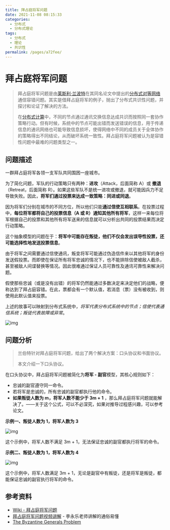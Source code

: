 ```yaml
---
title: 拜占庭将军问题
date: 2021-11-08 08:15:33
categories:
  - 分布式
  - 分布式理论
tags:
  - 分布式
  - 理论
  - 共识性
permalink: /pages/a72fee/
---
```


# 拜占庭将军问题

> 拜占庭将军问题是由[莱斯利·兰波特](https://zh.wikipedia.org/wiki/莱斯利·兰波特)在其同名论文中提出的[分布式对等网络](https://zh.wikipedia.org/wiki/对等网络)通信容错问题。其实是借拜占庭将军的例子，抛出了分布式共识性问题，并探讨和论证了解决的方法。
>
> 在[分布式计算](https://zh.wikipedia.org/wiki/分布式計算)中，不同的节点通过通讯交换信息达成共识而按照同一套协作策略行动。但有时候，系统中的节点可能出错而发送错误的信息，用于传递信息的通讯网络也可能导致信息损坏，使得网络中不同的成员关于全体协作的策略得出不同结论，从而破坏系统一致性。拜占庭将军问题被认为是容错性问题中最难的问题类型之一。

## 问题描述

一群拜占庭将军各领一支军队共同围困一座城市。

为了简化问题，军队的行动策略只有两种：**进攻**（Attack，后面简称 A）或 **撤退**（Retreat，后面简称 R）。如果这些军队不是统一进攻或撤退，就可能因兵力不足导致失败。因此，**将军们通过投票来达成一致策略：同进或同退**。

因为将军们分别在城市的不同方位，所以他们只能**通过信使互相联系**。在投票过程中，**每位将军都将自己的投票信息（A 或 R）通知其他所有将军**，这样一来每位将军根据自己的投票和其他所有将军送来的信息就可以分析出共同的投票结果而决定行动策略。

这个抽象模型的问题在于：**将军中可能存在叛徒，他们不仅会发出误导性投票，还可能选择性地发送投票信息**。

由于将军之间需要通过信使通讯，叛变将军可能通过伪造信件来以其他将军的身份发送假投票。而即使在保证所有将军忠诚的情况下，也不能排除信使被敌人截杀，甚至被敌人间谍替换等情况。因此很难通过保证人员可靠性及通讯可靠性来解决问题。

假使那些忠诚（或是没有出错）的将军仍然能通过多数决定来决定他们的战略，便称达到了拜占庭容错。在此，票都会有一个默认值，若消息（票）没有被收到，则使用此默认值来投票。

上述的故事可以映射到分布式系统中，_将军代表分布式系统中的节点；信使代表通信系统；叛徒代表故障或异常_。

![img](https://raw.githubusercontent.com/dunwu/images/dev/snap/20210704104211.png)

## 问题分析

> 兰伯特针对拜占庭将军问题，给出了两个解决方案：口头协议和书面协议。
>
> 本文介绍一下口头协议。

在口头协议中，拜占庭将军问题被简化为**将军 - 副官**模型，其核心规则如下：

- 忠诚的副官遵守同一命令。
- 若将军是忠诚的，所有忠诚的副官都执行他的命令。
- **如果叛徒人数为 m，将军人数不能少于 3m + 1** ，那么拜占庭将军问题就能解决了。——关于这个公式，可以不必深究，如果对推导过程感兴趣，可以参考论文。

**示例一、叛徒人数为 1，将军人数为 3**

![img](https://raw.githubusercontent.com/dunwu/images/dev/snap/20210704112012.png)

这个示例中，将军人数不满足 3m + 1，无法保证忠诚的副官都执行将军的命令。

**示例二、叛徒人数为 1，将军人数为 4**

![img](https://raw.githubusercontent.com/dunwu/images/dev/snap/20210704194815.png)

这个示例中，将军人数满足 3m + 1，无论是副官中有叛徒，还是将军是叛徒，都能保证忠诚的副官执行将军的命令。

## 参考资料

- [Wiki - 拜占庭将军问题](https://zh.wikipedia.org/wiki/%E6%8B%9C%E5%8D%A0%E5%BA%AD%E5%B0%86%E5%86%9B%E9%97%AE%E9%A2%98)
- [拜占庭将军问题视频讲解](https://www.bilibili.com/video/av78588312/) - 李永乐老师讲解的通俗易懂
- [The Byzantine Generals Problem](https://lamport.azurewebsites.net/pubs/byz.pdf)